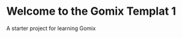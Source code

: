 Welcome to the Gomix Templat 1
==============================

A starter project for learning Gomix
